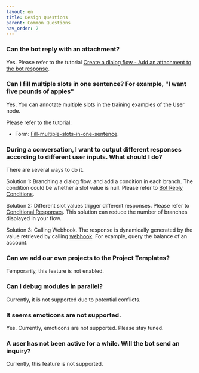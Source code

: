 ```yaml
---
layout: en
title: Design Questions
parent: Common Questions
nav_order: 2
---
```

<!---
### How do I get the URL when I customize the webhook?

Please refer to the tutorial [webhook](/docs/tutorial/webhook/01-webhook/)

### How to create consecutive multiple responses?

Please refer to the tutorial [Create conversation flow graph - add reply node](/docs/tutorial/flow/01-create-flow/#add-reply-node)

### Do not know the function of intents template

Please refer to the tutorial [Create Intent List](/docs/tutorial/node-template/user-global/)

### Does the initial node of the flow chart have a user option by default?

Please refer to the tutorial [Dialog Flow Graph Settings](/docs/tutorial/setting/)

### Add a node and then delete it. Is there an undo function?

Please refer to the tutorial [Undo/Redo](/docs/tutorial/setting/)

-->
### Can the bot reply with an attachment?
Yes. Please refer to the tutorial [Create a dialog flow - Add an attachment to the bot response](/docs/tutorial/flow/).

### Can I fill multiple slots in one sentence? For example, "I want five pounds of apples"
Yes. You can annotate multiple slots in the training examples of the User node.

Please refer to the tutorial:
- Form: [Fill-multiple-slots-in-one-sentence](/docs/tutorial/form/#can-i-fill-multiple-slots-in-one-sentence). 

### During a conversation, I want to output different responses according to different user inputs. What should I do?
There are several ways to do it. 

Solution 1: Branching a dialog flow, and add a condition in each branch.  The condition could be whether a slot value is null. Please refer to [Bot Reply Conditions](/docs/advance_control/reply_conditions/). 

Solution 2: Different slot values trigger different responses. Please refer to [Conditional Responses](/docs/advance_control/conditional_response/).  This solution can reduce the number of branches displayed in your flow. 

Solution 3: Calling Webhook. The response is dynamically generated by the value retrieved by calling [webhook](/docs/webhook/01-webhook/). For example, query the balance of an account. 

### Can we add our own projects to the Project Templates?
Temporarily, this feature is not enabled. 

<!---
### ### Can the node convert the type?

Currently, only user input can be converted to a button,
You can change the "user input method" of the user input node to "click input"

### Shortcut key support: control c/z

You can use control c to quickly copy nodes to the pasteboard, and control z to undo the previous operation

### The node has errors and cannot be saved

If there is an error in a node, click `Save` when editing the node, and an error message will appear. If you want to use a node first, you can click `Close`
--->

### Can I debug modules in parallel?
Currently, it is not supported due to potential conflicts. 

### It seems emoticons are not supported. 
Yes. Currently, emoticons are not supported. Please stay tuned. 

### A user has not been active for a while. Will the bot send an inquiry?
Currently, this feature is not supported.  
